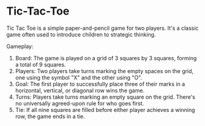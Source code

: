 # Tic-Tac-Toe
Tic Tac Toe is a simple paper-and-pencil game for two players. It's a classic game often used to introduce children to strategic thinking.

Gameplay:

1) Board: The game is played on a grid of 3 squares by 3 squares, forming a total of 9 squares.
2) Players: Two players take turns marking the empty spaces on the grid, one using the symbol "X" and the other using "O".
3) Goal: The first player to successfully place three of their marks in a horizontal, vertical, or diagonal row wins the game.
4) Turns: Players take turns marking an empty square on the grid. There's no universally agreed-upon rule for who goes first.
5) Tie: If all nine squares are filled before either player achieves a winning row, the game ends in a tie.
